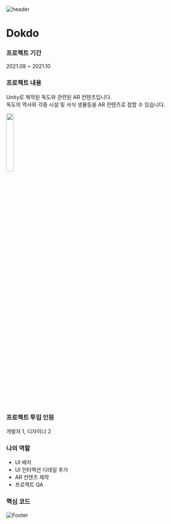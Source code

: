 ![header](https://capsule-render.vercel.app/api?type=waving&color=auto&height=200&section=header&text=Dokdo&fontSize=60)

# Dokdo

### 프로젝트 기간
2021.09 ~ 2021.10

### 프로젝트 내용
Unity로 제작된 독도와 관련된 AR 컨텐츠입니다.\
독도의 역사와 각종 시설 및 서식 생물등을 AR 컨텐츠로 접할 수 있습니다.

<img width="20%" src="https://user-images.githubusercontent.com/90584581/196046199-d2346e11-0d1c-4296-a13f-05bd8a555c56.jpg"/>

### 프로젝트 투입 인원
개발자 1, 디자이너 2

### 나의 역할
- UI 배치
- UI 인터렉션 디테일 추가
- AR 컨텐츠 제작
- 프로젝트 QA

### 핵심 코드

![Footer](https://capsule-render.vercel.app/api?type=waving&color=auto&height=200&section=footer)
